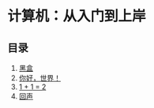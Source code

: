 # 计算机：从入门到上岸

## 目录

1. [黑盒](black-box.md)
2. [你好，世界！](C/hello-world.md)
3. [1 + 1 = 2](C/printf.md)
4. [回声](C/scanf.md)
